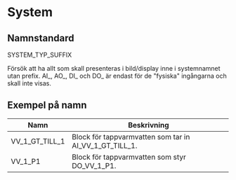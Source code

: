 # System

## Namnstandard

SYSTEM_TYP_SUFFIX

Försök att ha allt som skall presenteras i bild/display inne i systemnamnet utan prefix. AI_, AO_, DI_ och DO_ är endast för de "fysiska" ingångarna och skall inte visas.

## Exempel på namn

| Namn | Beskrivning |
| --- | --- |
| VV_1_GT_TILL_1 | Block för tappvarmvatten som tar in AI_VV_1_GT_TILL_1. |
| VV_1_P1 | Block för tappvarmvatten som styr DO_VV_1_P1. |

